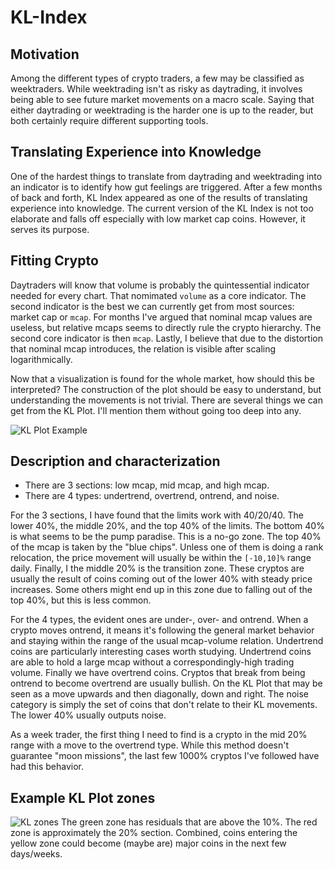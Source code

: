 # KL-Index

## Motivation
Among the different types of crypto traders, a few may be classified as weektraders. While weektrading isn't as risky as daytrading,
it involves being able to see future market movements on a macro scale. Saying that either daytrading or weektrading is the harder one
is up to the reader, but both certainly require different supporting tools.

## Translating Experience into Knowledge
One of the hardest things to translate from daytrading and weektrading into an indicator is to identify how gut feelings are triggered.
After a few months of back and forth, KL Index appeared as one of the results of translating experience into knowledge. The current version
of the KL Index is not too elaborate and falls off especially with low market cap coins. However, it serves its purpose.

## Fitting Crypto
Daytraders will know that volume is probably the quintessential indicator needed for every chart. That nomimated `volume` as a core indicator.
The second indicator is the best we can currently get from most sources: market cap or `mcap`. For months I've argued that nominal mcap
values are useless, but relative mcaps seems to directly rule the crypto hierarchy. The second core indicator is then `mcap`. Lastly,
I believe that due to the distortion that nominal mcap introduces, the relation is visible after scaling logarithmically.

Now that a visualization is found for the whole market, how should this be interpreted? The construction of the plot should be
easy to understand, but understanding the movements is not trivial. There are several things we can get from the KL Plot. I'll mention
them without going too deep into any.

![KL Plot Example](https://imgur.com/I46EbAC.png)

## Description and characterization

+ There are 3 sections: low mcap, mid mcap, and high mcap.
+ There are 4 types: undertrend, overtrend, ontrend, and noise.

For the 3 sections, I have found that the limits work with 40/20/40. The lower 40%, the middle 20%, and the top 40% of the limits.
The bottom 40% is what seems to be the pump paradise. This is a no-go zone. The top 40% of the mcap is taken by the "blue chips". Unless
one of them is doing a rank relocation, the price movement will usually be within the `[-10,10]%` range daily. Finally, I the middle 20%
is the transition zone. These cryptos are usually the result of coins coming out of the lower 40% with steady price increases. Some others
might end up in this zone due to falling out of the top 40%, but this is less common.

For the 4 types, the evident ones are under-, over- and ontrend. When a crypto moves ontrend, it means it's following the general market
behavior and staying within the range of the usual mcap-volume relation. Undertrend coins are particularly interesting cases worth studying. Undertrend coins are able to hold a large mcap without a correspondingly-high trading volume. Finally we have overtrend coins.
Cryptos that break from being ontrend to become overtrend are usually bullish. On the KL Plot that may be seen as a move upwards and then
diagonally, down and right. The noise category is simply the set of coins that don't relate to their KL movements. The lower 40% usually
outputs noise.

As a week trader, the first thing I need to find is a crypto in the mid 20% range with a move to the overtrend type. While this method
doesn't guarantee "moon missions", the last few 1000% cryptos I've followed have had this behavior.

## Example KL Plot zones
![KL zones](https://imgur.com/BQ1F19s.png)
The green zone has residuals that are above the 10%. The red zone is approximately the 20% section. Combined, coins entering the yellow
zone could become (maybe are) major coins in the next few days/weeks.
